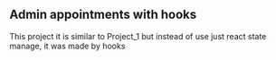 

## Admin appointments with hooks

This project it is similar to Project_1 but instead of use just react state manage, it was made by hooks